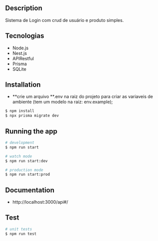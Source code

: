 ## Description

Sistema de Login com crud de usuário e produto simples.

## Tecnologias

 - Node.js
 - Nest.js
 - APIRestful
 - Prisma
 - SQLite

## Installation

 - **crie um arquivo **.env na raiz do projeto para criar as variaveis de ambiente (tem um modelo na raiz: env.example);

```bash
$ npm install
$ npx prisma migrate dev
```

## Running the app

```bash
# development
$ npm run start

# watch mode
$ npm run start:dev

# production mode
$ npm run start:prod
```

## Documentation
 - http://localhost:3000/api#/

## Test

```bash
# unit tests
$ npm run test
